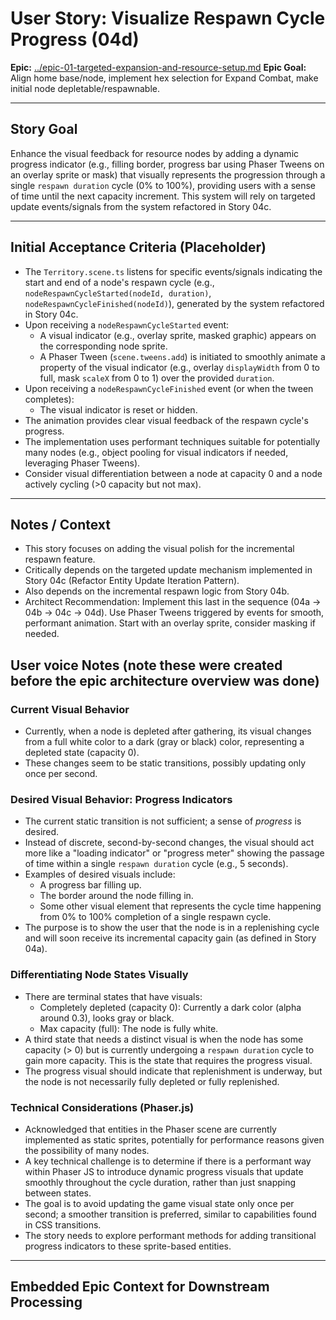 # User Story: Visualize Respawn Cycle Progress (04d)

**Epic:** [../epic-01-targeted-expansion-and-resource-setup.md](../epic-01-targeted-expansion-and-resource-setup.md)
**Epic Goal:** Align home base/node, implement hex selection for Expand Combat, make initial node depletable/respawnable.

---

## Story Goal

Enhance the visual feedback for resource nodes by adding a dynamic progress indicator (e.g., filling border, progress bar using Phaser Tweens on an overlay sprite or mask) that visually represents the progression through a single `respawn duration` cycle (0% to 100%), providing users with a sense of time until the next capacity increment. This system will rely on targeted update events/signals from the system refactored in Story 04c.

---

## Initial Acceptance Criteria (Placeholder)

*   The `Territory.scene.ts` listens for specific events/signals indicating the start and end of a node's respawn cycle (e.g., `nodeRespawnCycleStarted(nodeId, duration)`, `nodeRespawnCycleFinished(nodeId)`), generated by the system refactored in Story 04c.
*   Upon receiving a `nodeRespawnCycleStarted` event:
    *   A visual indicator (e.g., overlay sprite, masked graphic) appears on the corresponding node sprite.
    *   A Phaser Tween (`scene.tweens.add`) is initiated to smoothly animate a property of the visual indicator (e.g., overlay `displayWidth` from 0 to full, mask `scaleX` from 0 to 1) over the provided `duration`.
*   Upon receiving a `nodeRespawnCycleFinished` event (or when the tween completes):
    *   The visual indicator is reset or hidden.
*   The animation provides clear visual feedback of the respawn cycle's progress.
*   The implementation uses performant techniques suitable for potentially many nodes (e.g., object pooling for visual indicators if needed, leveraging Phaser Tweens).
*   Consider visual differentiation between a node at capacity 0 and a node actively cycling (>0 capacity but not max).

---

## Notes / Context

*   This story focuses on adding the visual polish for the incremental respawn feature.
*   Critically depends on the targeted update mechanism implemented in Story 04c (Refactor Entity Update Iteration Pattern).
*   Also depends on the incremental respawn logic from Story 04b.
*   Architect Recommendation: Implement this last in the sequence (04a -> 04b -> 04c -> 04d). Use Phaser Tweens triggered by events for smooth, performant animation. Start with an overlay sprite, consider masking if needed.

## User voice Notes (note these were created before the epic architecture overview was done)
### Current Visual Behavior

*   Currently, when a node is depleted after gathering, its visual changes from a full white color to a dark (gray or black) color, representing a depleted state (capacity 0).
*   These changes seem to be static transitions, possibly updating only once per second.

### Desired Visual Behavior: Progress Indicators

*   The current static transition is not sufficient; a sense of *progress* is desired.
*   Instead of discrete, second-by-second changes, the visual should act more like a "loading indicator" or "progress meter" showing the passage of time within a single `respawn duration` cycle (e.g., 5 seconds).
*   Examples of desired visuals include:
    *   A progress bar filling up.
    *   The border around the node filling in.
    *   Some other visual element that represents the cycle time happening from 0% to 100% completion of a single respawn cycle.
*   The purpose is to show the user that the node is in a replenishing cycle and will soon receive its incremental capacity gain (as defined in Story 04a).

### Differentiating Node States Visually

*   There are terminal states that have visuals:
    *   Completely depleted (capacity 0): Currently a dark color (alpha around 0.3), looks gray or black.
    *   Max capacity (full): The node is fully white.
*   A third state that needs a distinct visual is when the node has some capacity (> 0) but is currently undergoing a `respawn duration` cycle to gain more capacity. This is the state that requires the progress visual.
*   The progress visual should indicate that replenishment is underway, but the node is not necessarily fully depleted or fully replenished.

### Technical Considerations (Phaser.js)

*   Acknowledged that entities in the Phaser scene are currently implemented as static sprites, potentially for performance reasons given the possibility of many nodes.
*   A key technical challenge is to determine if there is a performant way within Phaser JS to introduce dynamic progress visuals that update smoothly throughout the cycle duration, rather than just snapping between states.
*   The goal is to avoid updating the game visual state only once per second; a smoother transition is preferred, similar to capabilities found in CSS transitions.
*   The story needs to explore performant methods for adding transitional progress indicators to these sprite-based entities.
---

## Embedded Epic Context for Downstream Processing

<!-- ROO CONTEXT - DO NOT MODIFY MANUALLY -->
<!--
Epic Path: ../epic-01-targeted-expansion-and-resource-setup.md
Epic Title: 01-Targeted-Expansion-And-Resource-Setup
Epic Goal Summary: Align home base/node, implement hex selection for Expand Combat, make initial node depletable/respawnable.
Project Context (if available in Epic):
  Project Title: project-01-establish-core-feedback-loop
  Project Goal: Implement core loop: Gather -> Expand Combat -> Coins -> Crafting -> Conquest -> Better Node.
-->